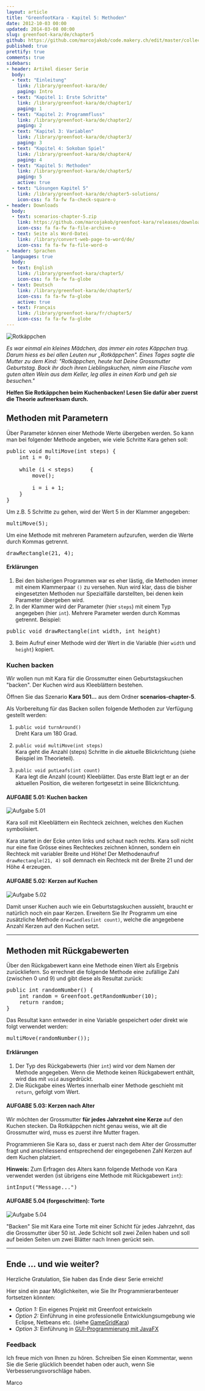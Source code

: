 ```yaml
---
layout: article
title: "GreenfootKara - Kapitel 5: Methoden"
date: 2012-10-03 00:00
updated: 2014-03-08 00:00
slug: greenfoot-kara/de/chapter5
github: https://github.com/marcojakob/code.makery.ch/edit/master/collections/library/greenfoot-kara-de-chapter5.md
published: true
prettify: true
comments: true
sidebars:
- header: Artikel dieser Serie
  body:
  - text: "Einleitung"
    link: /library/greenfoot-kara/de/
    paging: Intro
  - text: "Kapitel 1: Erste Schritte"
    link: /library/greenfoot-kara/de/chapter1/
    paging: 1
  - text: "Kapitel 2: Programmfluss"
    link: /library/greenfoot-kara/de/chapter2/
    paging: 2
  - text: "Kapitel 3: Variablen"
    link: /library/greenfoot-kara/de/chapter3/
    paging: 3
  - text: "Kapitel 4: Sokoban Spiel"
    link: /library/greenfoot-kara/de/chapter4/
    paging: 4
  - text: "Kapitel 5: Methoden"
    link: /library/greenfoot-kara/de/chapter5/
    paging: 5
    active: true
  - text: "Lösungen Kapitel 5"
    link: /library/greenfoot-kara/de/chapter5-solutions/
    icon-css: fa fa-fw fa-check-square-o
- header: Downloads
  body:
  - text: scenarios-chapter-5.zip
    link: https://github.com/marcojakob/greenfoot-kara/releases/download/v2.1.1/scenarios-chapter-5.zip
    icon-css: fa fa-fw fa-file-archive-o
  - text: Seite als Word-Datei
    link: /library/convert-web-page-to-word/de/
    icon-css: fa fa-fw fa-file-word-o
- header: Sprachen
  languages: true
  body:
  - text: English
    link: /library/greenfoot-kara/chapter5/
    icon-css: fa fa-fw fa-globe
  - text: Deutsch
    link: /library/greenfoot-kara/de/chapter5/
    icon-css: fa fa-fw fa-globe
    active: true
  - text: Français
    link: /library/greenfoot-kara/fr/chapter5/
    icon-css: fa fa-fw fa-globe
---
```


<div class="row">
  <div class="col-sm-6">
    <img alt="Rotkäppchen" src="/assets/library/greenfoot-kara/chapter5/red-riding-hood.jpg">
  </div>
  <div class="col-sm-6">
    <p>
      <em>Es war einmal ein kleines Mädchen, das immer ein rotes Käppchen trug. Darum hiess es bei allen Leuten nur „Rotkäppchen". Eines Tages sagte die Mutter zu dem Kind: "Rotkäppchen, heute hat Deine Grossmutter Geburtstag. Back ihr doch ihren Lieblingskuchen, nimm eine Flasche vom guten alten Wein aus dem Keller, leg alles in einen Korb und geh sie besuchen."</em>
    </p>
    <p><strong>Helfen Sie Rotkäppchen beim Kuchenbacken! Lesen Sie dafür aber zuerst die Theorie aufmerksam durch.
    </strong></p>
  </div>
</div>


## Methoden mit Parametern

Über Parameter können einer Methode Werte übergeben werden. So kann man bei folgender Methode angeben, wie viele Schritte Kara gehen soll:

<pre class="prettyprint lang-java">
public void multiMove(int steps) {
    int i = 0;
    
    while (i &lt; steps)     {
        move();
    
        i = i + 1;
    }
}
</pre>

Um z.B. 5 Schritte zu gehen, wird der Wert 5 in der Klammer angegeben:

<pre class="prettyprint lang-java">
multiMove(5);
</pre>

Um eine Methode mit mehreren Parametern aufzurufen, werden die Werte durch Kommas getrennt.

<pre class="prettyprint lang-java">
drawRectangle(21, 4);
</pre>


#### Erklärungen

1. Bei den bisherigen Programmen war es eher lästig, die Methoden immer mit einem Klammerpaar `()` zu versehen. Nun wird klar, dass die bisher eingesetzten Methoden nur Spezialfälle darstellten, bei denen kein Parameter übergeben wird.
2. In der Klammer wird der Parameter (hier `steps`) mit einem Typ angegeben (hier `int`). Mehrere Parameter werden durch Kommas getrennt. Beispiel:    
<pre class="prettyprint lang-java">
public void drawRectangle(int width, int height)
</pre>
3. Beim Aufruf einer Methode wird der Wert in die Variable (hier `width` und `height`) kopiert.


### Kuchen backen

Wir wollen nun mit Kara für die Grossmutter einen Geburtstagskuchen "backen". Der Kuchen wird aus Kleeblättern bestehen.

Öffnen Sie das Szenario **Kara 501...** aus dem Ordner **scenarios-chapter-5**.

Als Vorbereitung für das Backen sollen folgende Methoden zur Verfügung gestellt werden:

1. `public void turnAround()`   
Dreht Kara um 180 Grad.

2. `public void multiMove(int steps)`   
Kara geht die Anzahl (steps) Schritte in die aktuelle Blickrichtung (siehe Beispiel im Theorieteil).

3. `public void putLeafs(int count)`   
Kara legt die Anzahl (count) Kleeblätter. Das erste Blatt legt er an der aktuellen Position, die weiteren fortgesetzt in seine Blickrichtung.


#### <i class="fa fa-rocket"></i> AUFGABE 5.01: Kuchen backen

![Aufgabe 5.01](/assets/library/greenfoot-kara/chapter5/task01.png) 

Kara soll mit Kleeblättern ein Rechteck zeichnen, welches den Kuchen symbolisiert. 

Kara startet in der Ecke unten links und schaut nach rechts. Kara soll nicht nur eine fixe Grösse eines Rechteckes zeichnen können, sondern ein Rechteck mit variabler Breite und Höhe! Der Methodenaufruf `drawRectangle(21, 4)` soll demnach ein Rechteck mit der Breite 21 und der Höhe 4 erzeugen.


#### <i class="fa fa-rocket"></i> AUFGABE 5.02: Kerzen auf Kuchen

![Aufgabe 5.02](/assets/library/greenfoot-kara/chapter5/task02.png) 

Damit unser Kuchen auch wie ein Geburtstagskuchen aussieht, braucht er natürlich noch ein paar Kerzen. Erweitern Sie Ihr Programm um eine zusätzliche Methode `drawCandles(int count)`, welche die angegebene Anzahl Kerzen auf den Kuchen setzt. 


***

## Methoden mit Rückgabewerten

Über den Rückgabewert kann eine Methode einen Wert als Ergebnis zurückliefern. So errechnet die folgende Methode eine zufällige Zahl (zwischen 0 und 9) und gibt diese als Resultat zurück:

<pre class="prettyprint lang-java">
public int randomNumber() {
    int random = Greenfoot.getRandomNumber(10);
    return random;
}
</pre>


Das Resultat kann entweder in eine Variable gespeichert oder direkt wie folgt verwendet werden:

<pre class="prettyprint lang-java">
multiMove(randomNumber());
</pre>


#### Erklärungen

1. Der Typ des Rückgabewerts (hier `int`) wird vor dem Namen der Methode angegeben. Wenn die Methode keinen Rückgabewert enthält, wird das mit `void` ausgedrückt.
2. Die Rückgabe eines Wertes innerhalb einer Methode geschieht mit `return`, gefolgt vom Wert. 


#### <i class="fa fa-rocket"></i> AUFGABE 5.03: Kerzen nach Alter

Wir möchten der Grossmutter **für jedes Jahrzehnt eine Kerze** auf den Kuchen stecken. Da Rotkäppchen nicht genau weiss, wie alt die Grossmutter wird, muss es zuerst ihre Mutter fragen.

Programmieren Sie Kara so, dass er zuerst nach dem Alter der Grossmutter fragt und anschliessend entsprechend der eingegebenen Zahl Kerzen auf dem Kuchen platziert.

**Hinweis:** Zum Erfragen des Alters kann folgende Methode von Kara verwendet werden (ist übrigens eine Methode mit Rückgabewert `int`):

<pre class="prettyprint lang-java">
intInput("Message...")
</pre>


#### <i class="fa fa-rocket"></i> AUFGABE 5.04 (forgeschritten): Torte

![Aufgabe 5.04](/assets/library/greenfoot-kara/chapter5/task04.png) 

"Backen" Sie mit Kara eine Torte mit einer Schicht für jedes Jahrzehnt, das die Grossmutter über 50 ist. Jede Schicht soll zwei Zeilen haben und soll auf beiden Seiten um zwei Blätter nach Innen gerückt sein. 


***

## Ende ... und wie weiter?

Herzliche Gratulation, Sie haben das Ende diesr Serie erreicht!

Hier sind ein paar Möglichkeiten, wie Sie Ihr Programmierarbenteuer fortsetzen könnten:

* *Option 1:* Ein eigenes Projekt mit Greenfoot entwickeln
* *Option 2:* Einführung in eine professionelle Entwicklungsumgebung wie Eclipse, Netbeans etc. (siehe [GameGridKara](/library/gamegrid-kara/de/))
* *Option 3:* Einführung in [GUI-Programmierung mit JavaFX](/java/javafx-2-tutorial-intro/)


### Feedback

Ich freue mich von Ihnen zu hören. Schreiben Sie einen Kommentar, wenn Sie die Serie glücklich beendet haben oder auch, wenn Sie Verbesserungsvorschläge haben. <a href="#disqus_thread"><i class="fa fa-comment-o"></i></a>

<i class="fa fa-beer"></i> Marco





